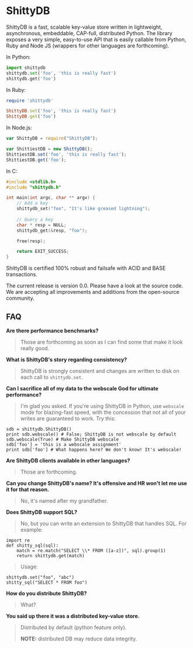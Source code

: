 ShittyDB
========

ShittyDB is a fast, scalable key-value store written in lightweight,
asynchronous, embeddable, CAP-full, distributed Python. The library exposes a 
very simple, easy-to-use API that is easily callable from Python, Ruby and 
Node JS (wrappers for other languages are forthcoming).

In Python:

```python
import shittydb
shittydb.set('foo', 'this is really fast')
shittydb.get('foo')
```

In Ruby:

```ruby
require 'shittydb'

ShittyDB.set('foo', 'this is really fast')
ShittyDB.get('foo')
```

In Node.js:

```javascript
var ShittyDB = require("ShittyDB");

var ShittiestDB = new ShittyDB();
ShittiestDB.set('foo', 'this is really fast');
ShittiestDB.get('foo');
```

In C:

```C
#include <stdlib.h>
#include "shittydb.h"

int main(int argc, char ** argv) {
    // Add a key
    shittydb_set("foo", "It's like greased lightning");
    
    // Query a key
    char * resp = NULL;
    shittydb_get(&resp, "foo");

    free(resp);

    return EXIT_SUCCESS;
}
```
    
ShittyDB is certified 100% robust and failsafe with ACID and BASE transactions.

The current release is version 0.0. Please have a look at the source code.
We are accepting all improvements and additions from the open-source
community.

FAQ
---

**Are there performance benchmarks?**

> Those are forthcoming as soon as I can find some that make it look really good.

**What is ShittyDB's story regarding consistency?**

> ShittyDB is strongly consistent and changes are written to disk on each call to `shittydb.set`.

**Can I sacrifice all of my data to the webscale God for ultimate performance?**

> I'm glad you asked. If you're using ShittyDB in Python, use `webscale` mode
> for blazing-fast speed, with the concession that not all of your writes
> are guaranteed to work. Try this:

    sdb = shittydb.ShittyDB()
    print sdb.webscale() # False; ShittyDB is not webscale by default
    sdb.webscale(True) # Make ShittyDB webscale
    sdb['foo'] = 'this is a webscale assignment'
    print sdb['foo'] # What happens here? We don't know! It's webscale!

**Are ShittyDB clients available in other languages?**

> Those are forthcoming.

**Can you change ShittyDB's name?  It's offensive and HR won't let me use it for that reason.**

> No, it's named after my grandfather.

**Does ShittyDB support SQL?**

> No, but you can write an extension to ShittyDB that handles SQL. For example:

    import re
    def shitty_sql(sql):
        match = re.match("SELECT \\* FROM ([a-z])", sql).group(1)
        return shittydb.get(match)

> Usage:

    shittydb.set("foo", "abc")
    shitty_sql("SELECT * FROM foo")

**How do you distribute ShittyDB?**

> What?

**You said up there it was a distributed key-value store.**

> Distributed by default (python feature only).
>
> **NOTE:** distributed DB may reduce data integrity.
